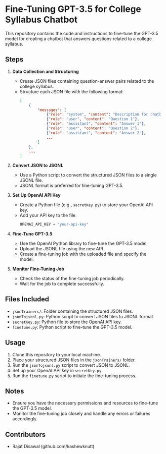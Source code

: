 # Fine-Tuning GPT-3.5 for College Syllabus Chatbot

This repository contains the code and instructions to fine-tune the GPT-3.5 model for creating a chatbot that answers questions related to a college syllabus.

## Steps

1. **Data Collection and Structuring**
    - Create JSON files containing question-answer pairs related to the college syllabus.
    - Structure each JSON file with the following format:
        ```json
        [
            {
                "messages": [
                    {"role": "system", "content": "Description for chatbot"},
                    {"role": "user", "content": "Question 1"},
                    {"role": "assistant", "content": "Answer 1"},
                    {"role": "user", "content": "Question 2"},
                    {"role": "assistant", "content": "Answer 2"},
                    ...
                ]
            },
            ...
        ]
        ```
2. **Convert JSON to JSONL**
    - Use a Python script to convert the structured JSON files to a single JSONL file.
    - JSONL format is preferred for fine-tuning GPT-3.5.

3. **Set Up OpenAI API Key**
    - Create a Python file (e.g., `secretKey.py`) to store your OpenAI API key.
    - Add your API key to the file:
        ```python
        OPENAI_API_KEY = "your-api-key"
        ```
4. **Fine-Tune GPT-3.5**
    - Use the OpenAI Python library to fine-tune the GPT-3.5 model.
    - Upload the JSONL file using the new API.
    - Create a fine-tuning job with the uploaded file and specify the model.

5. **Monitor Fine-Tuning Job**
    - Check the status of the fine-tuning job periodically.
    - Wait for the job to complete successfully.

## Files Included

- `jsonTrainers/`: Folder containing the structured JSON files.
- `jsonTojsonl.py`: Python script to convert JSON files to JSONL format.
- `secretKey.py`: Python file to store the OpenAI API key.
- `finetune.py`: Python script to fine-tune the GPT-3.5 model.

## Usage

1. Clone this repository to your local machine.
2. Place your structured JSON files in the `jsonTrainers/` folder.
3. Run the `jsonTojsonl.py` script to convert JSON to JSONL.
4. Set up your OpenAI API key in `secretKey.py`.
5. Run the `finetune.py` script to initiate the fine-tuning process.

## Notes

- Ensure you have the necessary permissions and resources to fine-tune the GPT-3.5 model.
- Monitor the fine-tuning job closely and handle any errors or failures accordingly.

## Contributors

- Rajat Disawal (github.com/kashewknutt)
